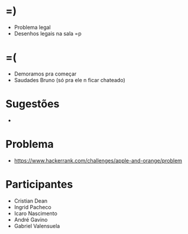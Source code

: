 =)
==

- Problema legal
- Desenhos legais na sala =p

=(
==

- Demoramos pra começar
- Saudades Bruno (só pra ele n ficar chateado)

Sugestões
=========

-

Problema
========

- https://www.hackerrank.com/challenges/apple-and-orange/problem

Participantes
=============

- Cristian Dean
- Ingrid Pacheco
- Icaro Nascimento
- André Gavino
- Gabriel Valensuela
